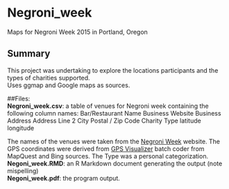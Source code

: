 # Negroni_week
Maps for Negroni Week 2015 in Portland, Oregon 

## Summary  
This project was undertaking to explore the locations participants and the types of charities supported.   
Uses ggmap and Google maps as sources. 

##Files:  
__Negroni_week.csv__: a table of venues for Negroni week containing the following column names:
Bar/Restaurant Name	Business Website	Business Address	Address Line 2	City	Postal / Zip Code	Charity	Type	latitude	longitude    


The names of the venues were taken from the [Negroni Week](http://negroniweek.com/) website. The GPS coordinates were derived from [GPS Visualizer](http://www.gpsvisualizer.com/geocoder/) batch coder from MapQuest and Bing sources. The Type was a personal categorization.   
__Negoni_week.RMD__: an R Markdown document generating the output (note mispelling)   
__Negoni_week.pdf__: the program output.    
